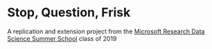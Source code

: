 # Stop, Question, Frisk

A replication and extension project from the [Microsoft Research Data Science Summer School](https://www.microsoft.com/en-us/research/academic-program/data-science-summer-school/) class of 2019

